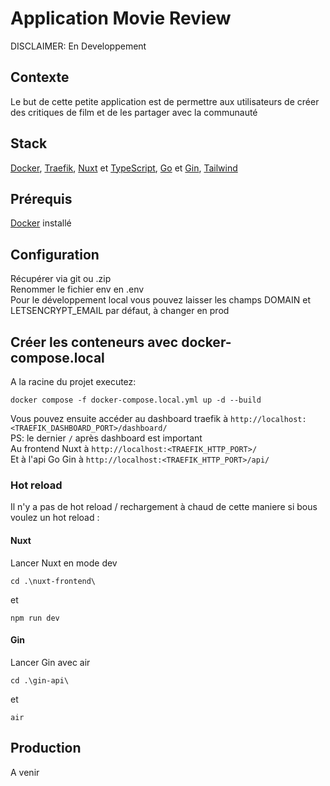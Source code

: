 # Application Movie Review 

DISCLAIMER: En Developpement

## Contexte

Le but de cette petite application est de permettre aux utilisateurs de créer des critiques de film et de les partager avec la communauté

## Stack 

[Docker](https://www.docker.com/), [Traefik](https://doc.traefik.io/traefik/), [Nuxt](https://nuxt.com/) et [TypeScript](https://www.typescriptlang.org/), [Go](https://go.dev/) et [Gin](https://gin-gonic.com/), [Tailwind](https://tailwindcss.com/)

## Prérequis

[Docker](https://www.docker.com/) installé

## Configuration

Récupérer via git ou .zip   
Renommer le fichier env en .env   
Pour le développement local vous pouvez laisser les champs DOMAIN et LETSENCRYPT_EMAIL par défaut, à changer en prod

## Créer les conteneurs avec docker-compose.local

A la racine du projet executez:
```
docker compose -f docker-compose.local.yml up -d --build
```
Vous pouvez ensuite accéder au dashboard traefik à `http://localhost:<TRAEFIK_DASHBOARD_PORT>/dashboard/`   
PS: le dernier `/` après dashboard est important   
Au frontend Nuxt à `http://localhost:<TRAEFIK_HTTP_PORT>/`   
Et à l'api Go Gin à `http://localhost:<TRAEFIK_HTTP_PORT>/api/`   

### Hot reload

Il n'y a pas de hot reload / rechargement à chaud de cette maniere si bous voulez un hot reload :

#### Nuxt

Lancer Nuxt en mode dev   
``` 
cd .\nuxt-frontend\
```
et 
``` 
npm run dev
```

#### Gin

Lancer Gin avec air   
``` 
cd .\gin-api\
```
et 
``` 
air
```

## Production

A venir